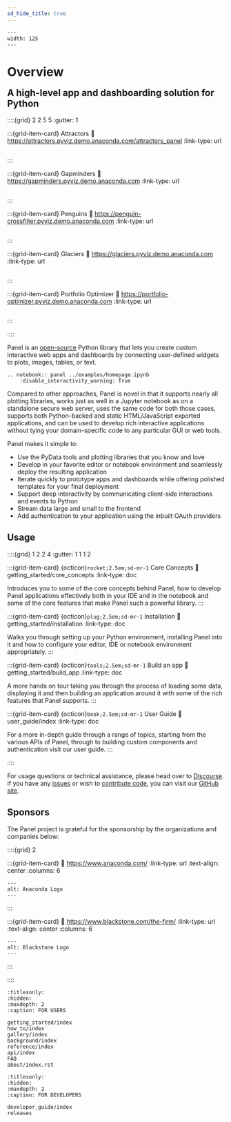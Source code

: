 ```yaml
---
sd_hide_title: true
---
```


```{image} _static/logo_stacked.png
---
width: 125
---
```

# Overview

<h2 style="margin-top: 0.3em;">A high-level app and dashboarding solution for Python</h2>

::::{grid} 2 2 5 5
:gutter: 1

:::{grid-item-card} Attractors
:link: https://attractors.pyviz.demo.anaconda.com/attractors_panel
:link-type: url

```{image} https://assets.holoviews.org/panel/thumbnails/index/attractors.png
```
:::

:::{grid-item-card} Gapminders
:link: https://gapminders.pyviz.demo.anaconda.com
:link-type: url

```{image} https://assets.holoviews.org/panel/thumbnails/index/gapminders.png
```
:::

:::{grid-item-card} Penguins
:link: https://penguin-crossfilter.pyviz.demo.anaconda.com
:link-type: url

```{image} https://assets.holoviews.org/panel/thumbnails/index/penguins.png
```
:::

:::{grid-item-card} Glaciers
:link: https://glaciers.pyviz.demo.anaconda.com
:link-type: url

```{image} https://assets.holoviews.org/panel/thumbnails/index/glaciers.png
```
:::

:::{grid-item-card} Portfolio Optimizer
:link: https://portfolio-optimizer.pyviz.demo.anaconda.com
:link-type: url

```{image} https://assets.holoviews.org/panel/thumbnails/index/portfolio_optimizer.png
```
:::

::::

Panel is an [open-source](https://github.com/holoviz/panel/blob/main/LICENSE.txt) Python library that lets you create custom interactive web apps and dashboards by connecting user-defined widgets to plots, images, tables, or text.

```{eval-rst}
.. notebook:: panel ../examples/homepage.ipynb
    :disable_interactivity_warning: True
```

Compared to other approaches, Panel is novel in that it supports nearly all plotting libraries, works just as well in a Jupyter notebook as on a standalone secure web server, uses the same code for both those cases, supports both Python-backed and static HTML/JavaScript exported applications, and can be used to develop rich interactive applications without tying your domain-specific code to any particular GUI or web tools.

Panel makes it simple to:

- Use the PyData tools and plotting libraries that you know and love
- Develop in your favorite editor or notebook environment and seamlessly deploy the resulting application
- Iterate quickly to prototype apps and dashboards while offering polished templates for your final deployment
- Support deep interactivity by communicating client-side interactions and events to Python
- Stream data large and small to the frontend
- Add authentication to your application using the inbuilt OAuth providers

## Usage

::::{grid} 1 2 2 4
:gutter: 1 1 1 2

:::{grid-item-card} {octicon}`rocket;2.5em;sd-mr-1` Core Concepts
:link: getting_started/core_concepts
:link-type: doc

Introduces you to some of the core concepts behind Panel, how to develop Panel applications effectively both in your IDE and in the notebook and some of the core features that make Panel such a powerful library.
:::

:::{grid-item-card} {octicon}`plug;2.5em;sd-mr-1` Installation
:link: getting_started/installation
:link-type: doc

Walks you through setting up your Python environment, installing Panel into it and how to configure your editor, IDE or notebook environment appropriately.
:::

:::{grid-item-card} {octicon}`tools;2.5em;sd-mr-1` Build an app
:link: getting_started/build_app
:link-type: doc

A more hands on tour taking you through the process of loading some data, displaying it and then building an application around it with some of the rich features that Panel supports.
:::

:::{grid-item-card} {octicon}`book;2.5em;sd-mr-1` User Guide
:link: user_guide/index
:link-type: doc

For a more in-depth guide through a range of topics, starting from the various APIs of Panel, through to building custom components and authentication visit our user guide.
:::

::::

For usage questions or technical assistance, please head over to [Discourse](https://discourse.holoviz.org/). If you have any [issues](https://github.com/holoviz/panel/issues) or wish to [contribute code](https://help.github.com/articles/about-pull-requests), you can visit our [GitHub site](https://github.com/holoviz/panel).

## Sponsors

The Panel project is grateful for the sponsorship by the organizations and companies below:

::::{grid} 2

:::{grid-item-card}
:link: https://www.anaconda.com/
:link-type: url
:text-align: center
:columns: 6

```{image} https://static.bokeh.org/sponsor/anaconda.png
---
alt: Anaconda Logo
---
```
:::


:::{grid-item-card}
:link: https://www.blackstone.com/the-firm/
:link-type: url
:text-align: center
:columns: 6

```{image} https://static.bokeh.org/sponsor/blackstone.png
---
alt: Blackstone Logo
---
```
:::

::::


```{toctree}
:titlesonly:
:hidden:
:maxdepth: 2
:caption: FOR USERS

getting_started/index
how_to/index
gallery/index
background/index
reference/index
api/index
FAQ
about/index.rst
```

```{toctree}
:titlesonly:
:hidden:
:maxdepth: 2
:caption: FOR DEVELOPERS

developer_guide/index
releases
```
